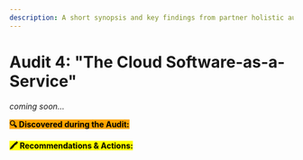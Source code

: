 ```yaml
---
description: A short synopsis and key findings from partner holistic audit 4
---
```


# Audit 4: "The Cloud Software-as-a-Service"

_coming soon..._

<mark style="background-color:orange;">**🔍 Discovered during the Audit:**</mark>

<mark style="background-color:yellow;">**🖍 Recommendations & Actions:**</mark>&#x20;
